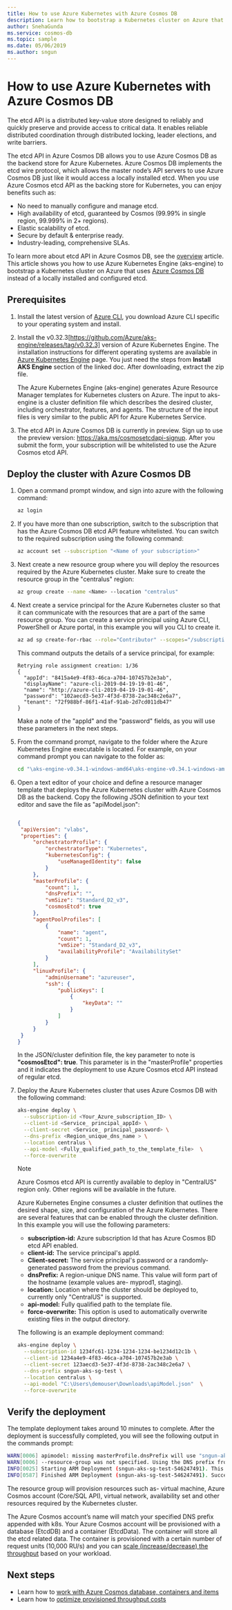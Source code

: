 ```yaml
---
title: How to use Azure Kubernetes with Azure Cosmos DB 
description: Learn how to bootstrap a Kubernetes cluster on Azure that uses Azure Cosmos DB 
author: SnehaGunda
ms.service: cosmos-db
ms.topic: sample
ms.date: 05/06/2019
ms.author: sngun
---
```


# How to use Azure Kubernetes with Azure Cosmos DB

The etcd API is a distributed key-value store designed to reliably and quickly preserve and provide access to critical data. It enables reliable distributed coordination through distributed locking, leader elections, and write barriers. 

The etcd API in Azure Cosmos DB allows you to use Azure Cosmos DB as the backend store for Azure Kubernetes. Azure Cosmos DB implements the etcd wire protocol, which allows the master node’s API servers to use Azure Cosmos DB just like it would access a locally installed etcd. When you use Azure Cosmos etcd API as the backing store for Kubernetes, you can enjoy benefits such as:

* No need to manually configure and manage etcd.
* High availability of etcd, guaranteed by Cosmos (99.99% in single region, 99.999% in 2+ regions).
* Elastic scalability of etcd.
* Secure by default & enterprise ready.
* Industry-leading, comprehensive SLAs.

To learn more about etcd API in Azure Cosmos DB, see the [overview]() article. This article shows you how to use Azure Kubernetes Engine (aks-engine) to bootstrap a Kubernetes cluster on Azure that uses [Azure Cosmos DB](https://docs.microsoft.com/en-us/azure/cosmos-db/) instead of a locally installed and configured etcd. 

## Prerequisites

1. Install the latest version of [Azure CLI](/cli/azure/install-azure-cli?view=azure-cli-latest), you download Azure CLI specific to your operating system and install.

1. Install the v0.32.3[https://github.com/Azure/aks-engine/releases/tag/v0.32.3] version of Azure Kubernetes Engine. The installation instructions for different operating systems are available in [Azure Kubernetes Engine](https://github.com/Azure/aks-engine/blob/master/docs/tutorials/quickstart.md#install-aks-engine) page. You just need the steps from **Install AKS Engine** section of the linked doc. After downloading, extract the zip file.

   The Azure Kubernetes Engine (aks-engine) generates Azure Resource Manager templates for Kubernetes clusters on Azure. The input to aks-engine is a cluster definition file which describes the desired cluster, including orchestrator, features, and agents. The structure of the input files is very similar to the public API for Azure Kubernetes Service.

1. The etcd API in Azure Cosmos DB is currently in preview. Sign up to use the preview version: https://aka.ms/cosmosetcdapi-signup. After you submit the form, your subscription will be whitelisted to use the Azure Cosmos etcd API. 

## Deploy the cluster with Azure Cosmos DB

1. Open a command prompt window, and sign into azure with the following command:

   ```bash
   az login 
   ```

1. If you have more than one subscription, switch to the subscription that has the Azure Cosmos DB etcd API feature whitelisted. You can switch to the required subscription using the following command:

   ```bash
   az account set --subscription "<Name of your subscription>"
   ```
1. Next create a new resource group where you will deploy the resources required by the Azure Kubernetes cluster. Make sure to create the resource group in the "centralus" region:

   ```bash
   az group create --name <Name> --location "centralus"
   ```

1. Next create a service principal for the Azure Kubernetes cluster so that it can communicate with the resources that are a part of the same resource group. You can create a service principal using Azure CLI, PowerShell or Azure portal, in this example you will you CLI to create it.

   ```bash
   az ad sp create-for-rbac --role="Contributor" --scopes="/subscriptions/<Your_Azure_subscription_ID>/resourceGroups/<Your_resource_group_name>"
   ```
   This command outputs the details of a service principal, for example:
   
   ```
   Retrying role assignment creation: 1/36
   {
     "appId": "8415a4e9-4f83-46ca-a704-107457b2e3ab",
     "displayName": "azure-cli-2019-04-19-19-01-46",
     "name": "http://azure-cli-2019-04-19-19-01-46",
     "password": "102aecd3-5e37-4f3d-8738-2ac348c2e6a7",
     "tenant": "72f988bf-86f1-41af-91ab-2d7cd011db47"
   }
   ```
   
   Make a note of the "appId" and the "password" fields, as you will use these parameters in the next steps. 

1. From the command prompt, navigate to the folder where the Azure Kubernetes Engine executable is located. For example, on your command prompt you can navigate to the folder as:

   ```bash
   cd "\aks-engine-v0.34.1-windows-amd64\aks-engine-v0.34.1-windows-amd64"
   ```

1. Open a text editor of your choice and define a resource manager template that deploys the Azure Kubernetes cluster with Azure Cosmos DB as the backend. Copy the following JSON definition to your text editor and save the file as "apiModel.json":

   ```json

   {
    "apiVersion": "vlabs",
    "properties": {
        "orchestratorProfile": {
            "orchestratorType": "Kubernetes",
            "kubernetesConfig": {
                "useManagedIdentity": false
            }
        },
        "masterProfile": {
            "count": 1,
            "dnsPrefix": "",
            "vmSize": "Standard_D2_v3",
            "cosmosEtcd": true
        },
        "agentPoolProfiles": [
            {
                "name": "agent",
                "count": 1,
                "vmSize": "Standard_D2_v3",
                "availabilityProfile": "AvailabilitySet"
            }
        ],
        "linuxProfile": {
            "adminUsername": "azureuser",
            "ssh": {
                "publicKeys": [
                    {
                        "keyData": ""
                    }
                ]
            }
        }
    }
   }
   ```

   In the JSON/cluster definition file, the key parameter to note is **"cosmosEtcd": true**. This parameter is in the "masterProfile" properties and it indicates the deployment to use Azure Cosmos etcd API instead of regular etcd. 

1. Deploy the Azure Kubernetes cluster that uses Azure Cosmos DB with the following command:

   ```bash
   aks-engine deploy \
     --subscription-id <Your_Azure_subscription_ID> \
     --client-id <Service_ principal_appId> \
     --client-secret <Service_ principal_password> \
     --dns-prefix <Region_unique_dns_name > \
     --location centralus \
     --api-model <Fully_qualified_path_to_the_template_file>  \
     --force-overwrite
   ```

   > [!Note]
   > Azure Cosmos etcd API is currently available to deploy in "CentralUS" region only. Other regions will be available in the future.

   Azure Kubernetes Engine consumes a cluster definition that outlines the desired shape, size, and configuration of the Azure Kubernetes. There are several features that can be enabled through the cluster definition. In this example you will use the following parameters:

   * **subscription-id:** Azure subscription Id that has Azure Cosmos BD etcd API enabled.
   * **client-id:** The service principal's appId.
   * **Client-secret:** The service principal's password or a randomly-generated password from the previous command.
   * **dnsPrefix:** A region-unique DNS name. This value will form part of the hostname (example values are- myprod1, staging).
   * **location:**  Location where the cluster should be deployed to, currently only "CentralUS" is supported. 
   * **api-model:** Fully qualified path to the template file.
   * **force-overwrite:** This option is used to automatically overwrite existing files in the output directory.
 
   The following is an example deployment command:

   ```bash
   aks-engine deploy \
     --subscription-id 1234fc61-1234-1234-1234-be1234d12c1b \
     --client-id 1234a4e9-4f83-46ca-a704-107457b2e3ab \
     --client-secret 123aecd3-5e37-4f3d-8738-2ac348c2e6a7 \
     --dns-prefix sngun-aks-sg-test \
     --location centralus \
     --api-model "C:\Users\demouser\Downloads\apiModel.json"  \
     --force-overwrite
   ```

## Verify the deployment

The template deployment takes around 10 minutes to complete. After the deployment is successfully completed, you will see the following output in the commands prompt:

```bash
WARN[0006] apimodel: missing masterProfile.dnsPrefix will use "sngun-aks-sg-test"
WARN[0006] --resource-group was not specified. Using the DNS prefix from the apimodel as the resource group name: sngun-aks-sg-test
INFO[0025] Starting ARM Deployment (sngun-aks-sg-test-546247491). This will take some time...
INFO[0587] Finished ARM Deployment (sngun-aks-sg-test-546247491). Succeeded
```

The resource group will provision resources such as- virtual machine, Azure Cosmos account (Core/SQL API), virtual network, availability set and other resources required by the Kubernetes cluster. 

The Azure Cosmos account’s name will match your specified DNS prefix appended with k8s. Your Azure Cosmos account will be provisioned with a database (EtcdDB) and a container (EtcdData). The container will store all the etcd related data. The container is provisioned with a certain number of request units (10,000 RU/s) and you can [scale (increase/decrease) the throughput](scaling-throughput.md) based on your workload. 

## Next steps

* Learn how to [work with Azure Cosmos database, containers and items](databases-containers-items.md)
* Learn how to [optimize provisioned throughput costs](optimize-cost-throughput.md)

